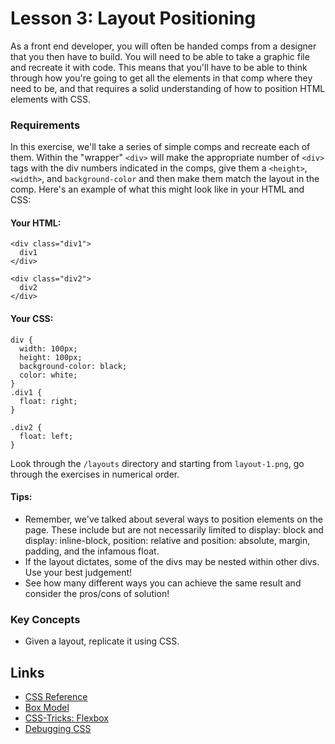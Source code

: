 # Lesson 3: Layout Positioning

As a front end developer, you will often be handed comps from a designer that you then have to build. You will need to be able to take a graphic file and recreate it with code. This means that you'll have to be able to think through how you're going to get all the elements in that comp where they need to be, and that requires a solid understanding of how to position HTML elements with CSS.

### Requirements

In this exercise, we'll take a series of simple comps and recreate each of them. Within the "wrapper" `<div>` will make the appropriate number of `<div>` tags with the div numbers indicated in the comps, give them a `<height>`, `<width>`, and `background-color` and then make them match the layout in the comp. Here's an example of what this might look like in your HTML and CSS:

#### Your HTML:
```
<div class="div1">
  div1
</div>

<div class="div2">
  div2
</div>
```

#### Your CSS:

```
div {
  width: 100px;
  height: 100px;
  background-color: black;
  color: white;
}
.div1 {
  float: right;
}

.div2 {
  float: left;
}
```

Look through the `/layouts` directory and starting from `layout-1.png`, go through the exercises in numerical order. 

#### Tips:

- Remember, we've talked about several ways to position elements on the page. These include but are not necessarily limited to display: block and display: inline-block, position: relative and position: absolute, margin, padding, and the infamous float.
- If the layout dictates, some of the divs may be nested within other divs. Use your best judgement!
- See how many different ways you can achieve the same result and consider the pros/cons of solution!

### Key Concepts

- Given a layout, replicate it using CSS. 

## Links 

- [CSS Reference](https://developer.mozilla.org/en-US/docs/Web/CSS/Reference)
- [Box Model](https://developer.mozilla.org/en-US/docs/Learn/CSS/Introduction_to_CSS/Box_modelm)
- [CSS-Tricks: Flexbox](https://css-tricks.com/snippets/css/a-guide-to-flexbox/)
- [Debugging CSS](https://developer.mozilla.org/en-US/docs/Learn/CSS/Introduction_to_CSS/Debugging_CSS)